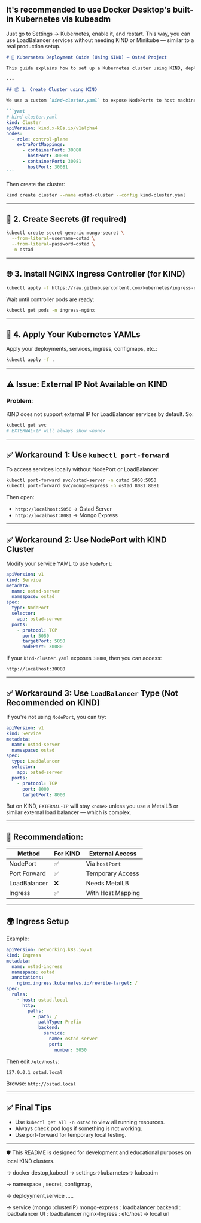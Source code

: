 ## It's recommended to use Docker Desktop's built-in Kubernetes via kubeadm

Just go to Settings → Kubernetes, enable it, and restart. This way, you can use LoadBalancer services without needing KIND or Minikube — similar to a real production setup.

````markdown
# 🚀 Kubernetes Deployment Guide (Using KIND) – Ostad Project

This guide explains how to set up a Kubernetes cluster using KIND, deploy services, enable Ingress, and access services externally.

---

## 📦 1. Create Cluster using KIND

We use a custom `kind-cluster.yaml` to expose NodePorts to host machine:

```yaml
# kind-cluster.yaml
kind: Cluster
apiVersion: kind.x-k8s.io/v1alpha4
nodes:
  - role: control-plane
    extraPortMappings:
      - containerPort: 30080
        hostPort: 30080
      - containerPort: 30081
        hostPort: 30081
```
````

Then create the cluster:

```bash
kind create cluster --name ostad-cluster --config kind-cluster.yaml
```

---

## 🔐 2. Create Secrets (if required)

```bash
kubectl create secret generic mongo-secret \
  --from-literal=username=ostad \
  --from-literal=password=ostad \
  -n ostad
```

---

## 🌐 3. Install NGINX Ingress Controller (for KIND)

```bash
kubectl apply -f https://raw.githubusercontent.com/kubernetes/ingress-nginx/controller-v1.10.1/deploy/static/provider/kind/deploy.yaml
```

Wait until controller pods are ready:

```bash
kubectl get pods -n ingress-nginx
```

---

## 🚀 4. Apply Your Kubernetes YAMLs

Apply your deployments, services, ingress, configmaps, etc.:

```bash
kubectl apply -f .
```

---

## ⚠️ Issue: External IP Not Available on KIND

### Problem:

KIND does not support external IP for LoadBalancer services by default. So:

```bash
kubectl get svc
# EXTERNAL-IP will always show <none>
```

---

## ✅ Workaround 1: Use `kubectl port-forward`

To access services locally without NodePort or LoadBalancer:

```bash
kubectl port-forward svc/ostad-server -n ostad 5050:5050
kubectl port-forward svc/mongo-express -n ostad 8081:8081
```

Then open:

- `http://localhost:5050` → Ostad Server
- `http://localhost:8081` → Mongo Express

---

## ✅ Workaround 2: Use NodePort with KIND Cluster

Modify your service YAML to use `NodePort`:

```yaml
apiVersion: v1
kind: Service
metadata:
  name: ostad-server
  namespace: ostad
spec:
  type: NodePort
  selector:
    app: ostad-server
  ports:
    - protocol: TCP
      port: 5050
      targetPort: 5050
      nodePort: 30080
```

If your `kind-cluster.yaml` exposes `30080`, then you can access:

```
http://localhost:30080
```

---

## ✅ Workaround 3: Use `LoadBalancer` Type (Not Recommended on KIND)

If you're not using `NodePort`, you can try:

```yaml
apiVersion: v1
kind: Service
metadata:
  name: ostad-server
  namespace: ostad
spec:
  type: LoadBalancer
  selector:
    app: ostad-server
  ports:
    - protocol: TCP
      port: 8000
      targetPort: 8000
```

But on KIND, `EXTERNAL-IP` will stay `<none>` unless you use a MetalLB or similar external load balancer — which is complex.

---

## 📌 Recommendation:

| Method       | For KIND | External Access   |
| ------------ | -------- | ----------------- |
| NodePort     | ✅       | Via `hostPort`    |
| Port Forward | ✅       | Temporary Access  |
| LoadBalancer | ❌       | Needs MetalLB     |
| Ingress      | ✅       | With Host Mapping |

---

## 🌍 Ingress Setup

Example:

```yaml
apiVersion: networking.k8s.io/v1
kind: Ingress
metadata:
  name: ostad-ingress
  namespace: ostad
  annotations:
    nginx.ingress.kubernetes.io/rewrite-target: /
spec:
  rules:
    - host: ostad.local
      http:
        paths:
          - path: /
            pathType: Prefix
            backend:
              service:
                name: ostad-server
                port:
                  number: 5050
```

Then edit `/etc/hosts`:

```
127.0.0.1 ostad.local
```

Browse: `http://ostad.local`

---

## ✅ Final Tips

- Use `kubectl get all -n ostad` to view all running resources.
- Always check pod logs if something is not working.
- Use port-forward for temporary local testing.

---

🛡️ This README is designed for development and educational purposes on local KIND clusters.

-> docker destop,kubectl -> settings->kubarnetes-> kubeadm

-> namespace , secret, configmap,

-> deployyment,service .....

-> service (mongo :clusterIP) mongo-express : loadbalancer backend : loadbalancer UI : loadbalancer nginx-Ingress : etc/host -> local url
